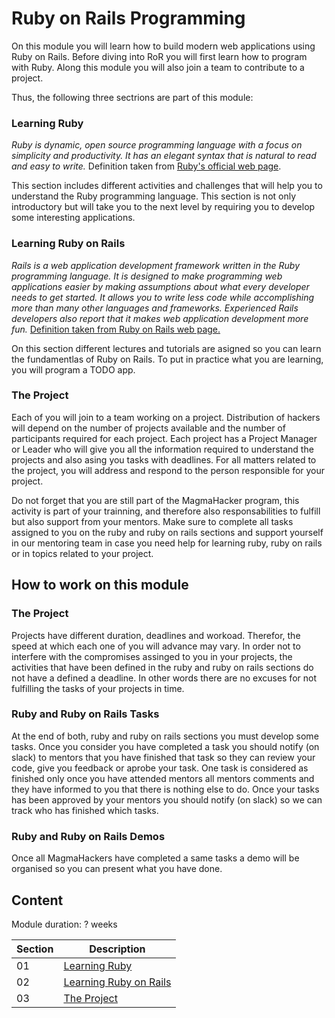 # Ruby on Rails Programming

On this module you will learn how to build modern web applications using Ruby on Rails. Before diving into RoR you will first learn how to program with Ruby. Along this module you will also join a team to contribute to a project.

Thus, the following three sectrions are part of this module:

### Learning Ruby
*Ruby is dynamic, open source programming language with a focus on simplicity and productivity. It has an elegant syntax that is natural to read and easy to write.* Definition taken from [Ruby's official web page](https://www.ruby-lang.org/en/). 

This section includes different activities and challenges that will help you to understand the Ruby programming language. This section is not only introductory but will take you to the next level by requiring you to develop some interesting applications.

### Learning Ruby on Rails
*Rails is a web application development framework written in the Ruby programming language. It is designed to make programming web applications easier by making assumptions about what every developer needs to get started. It allows you to write less code while accomplishing more than many other languages and frameworks. Experienced Rails developers also report that it makes web application development more fun.* [Definition taken from Ruby on Rails web page.](http://guides.rubyonrails.org/getting_started.html)

On this section different lectures and tutorials are asigned so you can learn the fundamentlas of Ruby on Rails. To put in practice what you are learning, you will program a TODO app.

### The Project
Each of you will join to a team working on a project. Distribution of hackers will depend on the number of projects available and the number of participants required for each project. Each project has a Project Manager or Leader who will give you all the information required to understand the projects and also asing you tasks with deadlines. For all matters related to the project, you will address and respond to the person responsible for your project.

Do not forget that you are still part of the MagmaHacker program, this activity is part of your trainning, 
and therefore also responsabilities to fulfill but also support from your mentors. Make sure to complete all tasks assigned to you on the ruby and ruby on rails sections and support yourself in our mentoring team in case you need help for learning ruby, ruby on rails or in topics related to your project.

## How to work on this module

### The Project 
Projects have different duration, deadlines and workoad. Therefor, the speed at which each one of you will advance may vary. 
In order not to interfere with the compromises assinged to you in your projects, the activities that have been defined in the ruby and ruby on rails sections do not have a defined a deadline. In other words there are no excuses for not fulfilling the tasks of your projects in time.

### Ruby and Ruby on Rails Tasks
At the end of both, ruby and ruby on rails sections you must develop some tasks. Once you consider you have  completed  a task you should notify (on slack) to mentors that you have finished that task so they can review your code, give you feedback or aprobe your task. One task is considered as finished only once you have attended mentors all mentors comments and they have informed to you that there is nothing else to do. Once your tasks has been approved by your mentors you should notify (on slack) so we can track who has finished which tasks.

### Ruby and Ruby on Rails Demos
Once all MagmaHackers have completed a same tasks a demo will be organised so you can present what you have done.

## Content

Module duration: ? weeks

Section | Description
----- | ----
01 | [Learning Ruby](https://github.com/magma-labs/MagmaHackers/blob/master/topics/ruby-intro.md)
02 | [Learning Ruby on Rails](https://github.com/magma-labs/MagmaHackers/blob/master/topics/ruby-on-rails.md)
03 | [The Project]()
